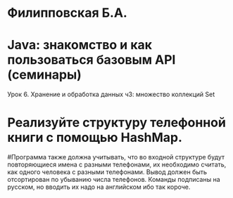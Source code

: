 # Филипповская Б.А.
# Java: знакомство и как пользоваться базовым API (семинары)
Урок 6. Хранение и обработка данных ч3: множество коллекций Set 
# Реализуйте структуру телефонной книги с помощью HashMap.
#Программа также должна учитывать, что во входной структуре будут повторяющиеся имена с разными телефонами, их необходимо считать, как одного человека с разными телефонами. Вывод должен быть отсортирован по убыванию числа телефонов.
Команды подписаны на русском, но вводить их надо на английском ибо так короче. 
